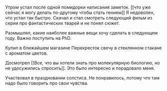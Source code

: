 Утром устал после одной помидорки написания заметок. [[что уже сейчас я могу делать по-другому чтобы стать гением]] Я недоволен, что устал так быстро. Скачал и стал смотреть следующий фильм из серии про фантастических тварей и не понял сюжет.

Размышлял, какие наиболее важные вещи хочу сделать в следующем году. Важно поступить на PhD.

Купил в ближайшем магазине Перекресток свечу в стеклянном стакане с ароматом цветов.

Досмотрел [[Все, что вы хотели знать про молекулярную биологию, но не удосужились спросить]]. Это было интересно и порадовало меня.

Участвовал в праздновании солстиса. Не понравилось, потому что там надо было говорить про свои чувства.